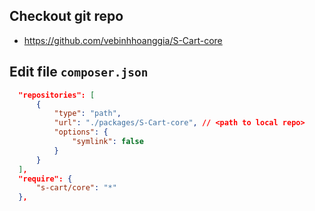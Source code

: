 ## Checkout git repo
 - https://github.com/vebinhhoanggia/S-Cart-core

## Edit file `composer.json`
````json
  "repositories": [
      {
          "type": "path",
          "url": "./packages/S-Cart-core", // <path to local repo>
          "options": {
              "symlink": false
          }
      }
  ],
  "require": {
      "s-cart/core": "*"
  },
````
